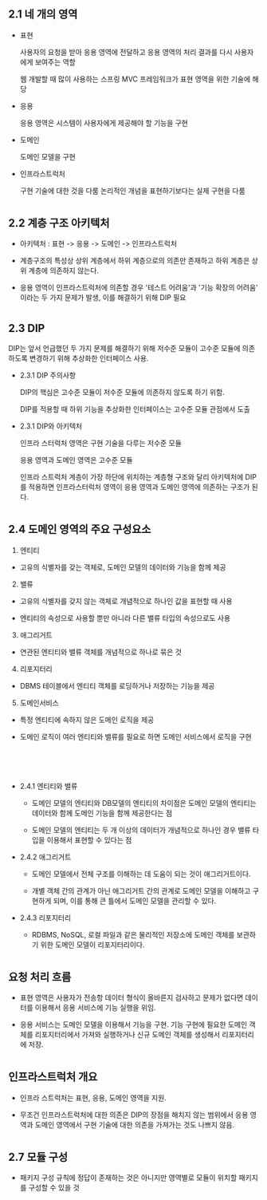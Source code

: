 ## 2.1 네 개의 영역
- 표현

  사용자의 요청을 받아 응용 영역에 전달하고 응용 영역의 처리 결과를 다시 사용자에게 보여주는 역할
  
  웹 개발할 때 많이 사용하는 스프링 MVC 프레임워크가 표현 영역을 위한 기술에 해당
- 응용

  응용 영역은 시스템이 사용자에게 제공해야 할 기능을 구현
- 도메인

  도메인 모델을 구현
- 인프라스트럭처

  구현 기술에 대한 것을 다룸
  논리적인 개념을 표현하기보다는 실제 구현을 다룸

#
## 2.2 계층 구조 아키텍처
- 아키텍처 : 표현 -> 응용 -> 도메인 -> 인프라스트럭처

- 계층구조의 특성상 상위 계층에서 하위 계층으로의 의존만 존재하고 하위 계층은 상위 계층에 의존하지 않는다.

- 응용 영역이 인프라스트럭처에 의존할 경우 '테스트 어려움'과 '기능 확장의 어려움' 이라는 두 가지 문제가 발생, 이를 해결하기 위해 DIP 필요

#
## 2.3 DIP

DIP는 앞서 언급했던 두 가지 문제를 해결하기 위해 저수준 모듈이 고수준 모듈에 의존하도록 변경하기 위해 추상화한 인터페이스 사용.

- 2.3.1 DIP 주의사항

  DIP의 핵심은 고수준 모듈이 저수준 모듈에 의존하지 않도록 하기 위함.

  DIP를 적용할 때 하위 기능을 추상화한 인터페이스는 고수준 모듈 관점에서 도출

- 2.3.1 DIP와 아키텍처

  인프라 스터럭처 영역은 구현 기술을 다루는 저수준 모듈
  
  응용 영역과 도메인 영역은 고수준 모듈
  
  인프라 스트럭처 계층이 가장 하단에 위치하는 계층형 구조와 달리 아키텍처에 DIP를 적용하면 인프라스터럭처 영역이 응용 영역과 도메인 영역에 의존하는 구조가 된다.

#
## 2.4 도메인 영역의 주요 구성요소

1. 엔티티

  - 고유의 식별자를 갖는 객체로, 도메인 모델의 데이터와 기능을 함께 제공
2. 밸류

  - 고유의 식별자를 갖지 않는 객체로 개념적으로 하나인 값을 표현할 때 사용

  - 엔티티의 속성으로 사용할 뿐만 아니라 다른 밸류 타입의 속성으로도 사용
3. 애그리거트

  - 연관된 엔티티와 밸류 객체를 개념적으로 하나로 묶은 것
4. 리포지터리

  - DBMS 테이블에서 엔티티 객체를 로딩하거나 저장하는 기능을 제공
5. 도메인서비스

  - 특정 엔티티에 속하지 않은 도메인 로직을 제공
  
  - 도메인 로직이 여러 엔티티와 밸류를 필요로 하면 도메인 서비스에서 로직을 구현
  </br>
  </br>
  </br>

- 2.4.1 엔티티와 밸류

  - 도메인 모델의 엔티티와 DB모델의 엔티티의 차이점은 도메인 모델의 엔티티는 데이터와 함께 도메인 기능을 함께 제공한다는 점
  
  - 도메인 모델의 엔티티는 두 개 이상의 데이터가 개념적으로 하나인 경우 밸류 타입을 이용해서 표현할 수 있다는 점

- 2.4.2 애그리거트

  - 도메인 모델에서 전체 구조를 이해하는 데 도움이 되는 것이 애그리거트이다.

  - 개별 객체 간의 관계가 아닌 애그리거트 간의 관계로 도메인 모델을 이해하고 구현하게 되며, 이를 통해 큰 틀에서 도메인 모델을 관리할 수 있다.

- 2.4.3 리포지터리

  - RDBMS, NoSQL, 로컬 파일과 같은 물리적인 저장소에 도메인 객체를 보관하기 위한 도메인 모델이 리포지터리이다.

#
## 요청 처리 흐름

- 표현 영역은 사용자가 전송항 데이터 형식이 올바른지 검사하고 문제가 없다면 데이터를 이용해서 응용 서비스에 기능 실행을 위임.

- 응용 서비스는 도메인 모델을 이용해서 기능을 구현. 기능 구현에 필요한 도메인 객체를 리포지터리에서 가져와 실행하거나 신규 도메인 객체를 생성해서 리포지터리에 저장.

#
## 인프라스트럭처 개요

- 인프라 스트럭처는 표현, 응용, 도메인 영역을 지원.

- 무조건 인프라스트럭처에 대한 의존은 DIP의 장점을 해치지 않는 범위에서 응용 영역과 도메인 영역에서 구현 기술에 대한 의존을 가져가는 것도 나쁘지 않음.

#
## 2.7 모듈 구성

- 패키지 구성 규칙에 정답이 존재하는 것은 아니지만 영역별로 모듈이 위치할 패키지를 구성할 수 있을 것